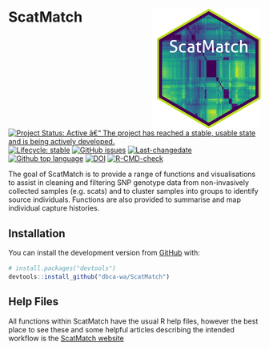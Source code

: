
<!-- README.md is generated from README.Rmd. Please edit that file -->

# ScatMatch <img src="man/figures/logo.png" align="right" style="padding-left:10px;background-color:white;" />

<!-- badges: start -->

[![Project Status: Active â€“ The project has reached a stable, usable
state and is being actively
developed.](https://www.repostatus.org/badges/latest/active.svg)](https://www.repostatus.org/#active)
[![Lifecycle:
stable](https://img.shields.io/badge/lifecycle-stable-brightgreen.svg)](https://www.tidyverse.org/lifecycle/#stable)
[![GitHub
issues](https://img.shields.io/github/issues/dbca-wa/ScatMatch.svg?style=popout)](https://github.com/dbca-wa/ScatMatch/issues/)
[![Last-changedate](https://img.shields.io/github/last-commit/dbca-wa/ScatMatch.svg)](https://github.com/dbca-wa/ScatMatch/commits/master)
[![Github top
language](https://img.shields.io/github/languages/top/dbca-wa/ScatMatch.svg)](https://github.com/dbca-wa/ScatMatch/)
[![DOI](https://zenodo.org/badge/369037412.svg)](https://zenodo.org/badge/latestdoi/369037412)
[![R-CMD-check](https://github.com/dbca-wa/ScatMatch/workflows/R-CMD-check/badge.svg)](https://github.com/dbca-wa/ScatMatch/actions)
<!-- badges: end -->

The goal of ScatMatch is to provide a range of functions and
visualisations to assist in cleaning and filtering SNP genotype data
from non-invasively collected samples (e.g. scats) and to cluster
samples into groups to identify source individuals. Functions are also
provided to summarise and map individual capture histories.

## Installation

You can install the development version from
[GitHub](https://github.com/dbca-wa) with:

``` r
# install.packages("devtools")
devtools::install_github("dbca-wa/ScatMatch")
```

## Help Files

All functions within ScatMatch have the usual R help files, however the
best place to see these and some helpful articles describing the
intended workflow is the [ScatMatch
website](https://dbca-wa.github.io/ScatMatch/index.html)
